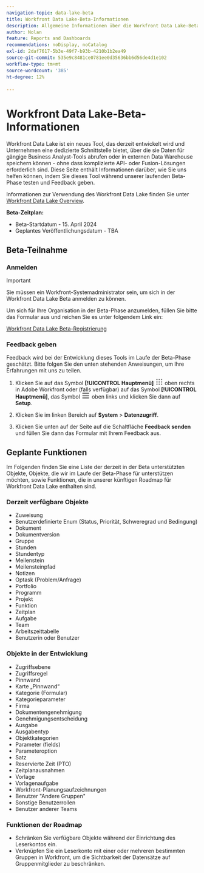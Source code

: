 ```yaml
---
navigation-topic: data-lake-beta
title: Workfront Data Lake-Beta-Informationen
description: Allgemeine Informationen über die Workfront Data Lake-Beta
author: Nolan
feature: Reports and Dashboards
recommendations: noDisplay, noCatalog
exl-id: 2daf7617-5b3e-49f7-b93b-4210b1b2ea49
source-git-commit: 535e9c8481ce0781ee0d35636bb6d56de4d1e102
workflow-type: tm+mt
source-wordcount: '385'
ht-degree: 12%

---
```


# Workfront Data Lake-Beta-Informationen

Workfront Data Lake ist ein neues Tool, das derzeit entwickelt wird und Unternehmen eine dedizierte Schnittstelle bietet, über die sie Daten für gängige Business Analyst-Tools abrufen oder in externen Data Warehouse speichern können - ohne dass komplizierte API- oder Fusion-Lösungen erforderlich sind. Diese Seite enthält Informationen darüber, wie Sie uns helfen können, indem Sie dieses Tool während unserer laufenden Beta-Phase testen und Feedback geben.

Informationen zur Verwendung des Workfront Data Lake finden Sie unter [Workfront Data Lake Overview](/help/quicksilver/reports-and-dashboards/data-lake/data-lake-overview.md).

**Beta-Zeitplan:**

* Beta-Startdatum - 15. April 2024
* Geplantes Veröffentlichungsdatum - TBA

## Beta-Teilnahme

### Anmelden

>[!IMPORTANT]
>
>Sie müssen ein Workfront-Systemadministrator sein, um sich in der Workfront Data Lake Beta anmelden zu können.

Um sich für Ihre Organisation in der Beta-Phase anzumelden, füllen Sie bitte das Formular aus und reichen Sie es unter folgendem Link ein:

[Workfront Data Lake Beta-Registrierung](https://adobe.ly/workfrontdatalake)

### Feedback geben

Feedback wird bei der Entwicklung dieses Tools im Laufe der Beta-Phase geschätzt. Bitte folgen Sie den unten stehenden Anweisungen, um Ihre Erfahrungen mit uns zu teilen.

1. Klicken Sie auf das Symbol **[!UICONTROL Hauptmenü]** ![Hauptmenü](/help/_includes/assets/main-menu-icon.png) oben rechts in Adobe Workfront oder (falls verfügbar) auf das Symbol **[!UICONTROL Hauptmenü]**, das Symbol ![Hauptmenü](/help/_includes/assets/main-menu-icon-left-nav.png) oben links und klicken Sie dann auf **Setup**.

1. Klicken Sie im linken Bereich auf **System** > **Datenzugriff**.

1. Klicken Sie unten auf der Seite auf die Schaltfläche **Feedback senden** und füllen Sie dann das Formular mit Ihrem Feedback aus.

## Geplante Funktionen

Im Folgenden finden Sie eine Liste der derzeit in der Beta unterstützten Objekte, Objekte, die wir im Laufe der Beta-Phase für unterstützen möchten, sowie Funktionen, die in unserer künftigen Roadmap für Workfront Data Lake enthalten sind.

### Derzeit verfügbare Objekte

* Zuweisung
* Benutzerdefinierte Enum (Status, Priorität, Schweregrad und Bedingung)
* Dokument
* Dokumentversion
* Gruppe
* Stunden
* Stundentyp
* Meilenstein
* Meilensteinpfad
* Notizen
* Optask (Problem/Anfrage)
* Portfolio
* Programm
* Projekt
* Funktion
* Zeitplan
* Aufgabe
* Team
* Arbeitszeittabelle
* Benutzerin oder Benutzer

### Objekte in der Entwicklung

* Zugriffsebene
* Zugriffsregel
* Pinnwand
* Karte „Pinnwand“
* Kategorie (Formular)
* Kategorieparameter
* Firma
* Dokumentengenehmigung
* Genehmigungsentscheidung
* Ausgabe
* Ausgabentyp
* Objektkategorien
* Parameter (fields)
* Parameteroption
* Satz
* Reservierte Zeit (PTO)
* Zeitplanausnahmen
* Vorlage
* Vorlagenaufgabe
* Workfront-Planungsaufzeichnungen
* Benutzer &quot;Andere Gruppen&quot;
* Sonstige Benutzerrollen
* Benutzer anderer Teams

### Funktionen der Roadmap

* Schränken Sie verfügbare Objekte während der Einrichtung des Leserkontos ein.
* Verknüpfen Sie ein Leserkonto mit einer oder mehreren bestimmten Gruppen in Workfront, um die Sichtbarkeit der Datensätze auf Gruppenmitglieder zu beschränken.
